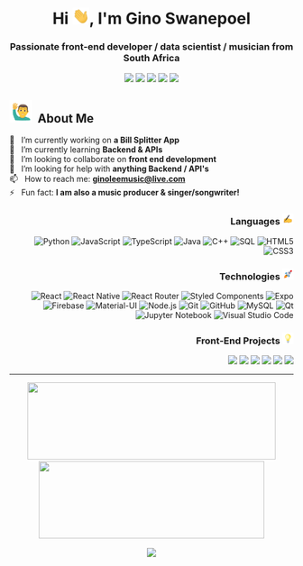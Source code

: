 <h1 align="center">Hi <img src="https://raw.githubusercontent.com/ABSphreak/ABSphreak/master/gifs/Hi.gif" width="30px">, I'm Gino Swanepoel</h1>
<h3 align="center">Passionate front-end developer / data scientist / musician from South Africa</h3>

<p align="center">
<a href="https://ginoleeswan.github.io/portfolio-website-aug-2021/#/" target="_blank"><img src="https://img.shields.io/badge/-Website-3423A6?style=flat&logo=Google-Chrome&logoColor=white"/></a>
<a href="https://linkedin.com/in/ginoswanepoel" target="_blank"><img src="https://img.shields.io/badge/-Gino%20Swanepoel-0077B5?style=flat&logo=Linkedin&logoColor=white"/></a>
<a href="mailto:ginoleemusic@gmail.com" target="_blank"><img src="https://img.shields.io/badge/-ginoleemusic@gmail.com-D14836?style=flat&logo=Gmail&logoColor=white"/></a>
<a href="https://instagram.com/mrginolee" target="_blank"><img src="https://img.shields.io/badge/-@mrginolee_-E4405F?style=flat&logo=Instagram&logoColor=white"/></a>
<a href="https://twitter.com/mrginolee" target="_blank"><img src="https://img.shields.io/badge/-@mrginolee_-blue?style=flat&logo=Twitter&logoColor=white"/></a>
</a>
</p>

<!-- <p align="left"> <img src="https://komarev.com/ghpvc/?username=ginoleeswan&label=Profile%20views&color=0e75b6&style=flat" alt="ginoleeswan" /> </p> -->

<!-- <p align="left"> <a href="https://github.com/ryo-ma/github-profile-trophy"><img src="https://github-profile-trophy.vercel.app/?username=ginoleeswan&margin-w=15&row=1" alt="ginoleeswan" /></a> </p> -->

## <img src="./gifs/man_raising_hand.gif" width="40px"/> &nbsp;About Me

🔭 &nbsp; I’m currently working on **a Bill Splitter App** \
🌱 &nbsp; I’m currently learning **Backend & APIs**\
👯 &nbsp; I’m looking to collaborate on **front end development**\
🤝 &nbsp; I’m looking for help with **anything Backend / API's**\
📫 &nbsp; How to reach me: **ginoleemusic@live.com**\
⚡ &nbsp; Fun fact: **I am also a music producer & singer/songwriter!**

<div align="right">

### Languages <img src="./gifs/writing_hand.gif" width="20px"/>

![Python](https://img.shields.io/badge/-Python-000?&logo=Python)
![JavaScript](https://img.shields.io/badge/-JavaScript-000?&logo=JavaScript)
![TypeScript](https://img.shields.io/badge/-TypeScript-000?&logo=TypeScript)
![Java](https://img.shields.io/badge/-Java-000?&logo=Java&logoColor=007396)
![C++](https://img.shields.io/badge/-C++-000?&logo=c%2b%2b&logoColor=00599C)
![SQL](https://img.shields.io/badge/-SQL-000?&logo=MySQL)
![HTML5](https://img.shields.io/badge/-HTML5-000?&logo=HTML5)
![CSS3](https://img.shields.io/badge/-CSS3-000?&logo=CSS3)

### Technologies <img src="./gifs/rocket.gif" width="20px"/>

![React](https://img.shields.io/badge/-React-000?&logo=React)
![React Native](https://img.shields.io/badge/-React_Native-000?&logo=React)
![React Router](https://img.shields.io/badge/-React_Router-000?&logo=React-Router)
![Styled Components](https://img.shields.io/badge/-Styled_Components-000?&logo=Styled-Components)
![Expo](https://img.shields.io/badge/-Expo-000?&logo=Expo)
![Firebase](https://img.shields.io/badge/-Firebase-000?&logo=Firebase)
![Material-UI](https://img.shields.io/badge/-Material--UI-000?&logo=MaterialUI)
![Node.js](https://img.shields.io/badge/-Node.js-000?&logo=node.js)
![Git](https://img.shields.io/badge/-Git-000?&logo=Git)
![GitHub](https://img.shields.io/badge/-GitHub-000?logo=github)
![MySQL](https://img.shields.io/badge/-MySQL-000?&logo=MySQL)
![Qt](https://img.shields.io/badge/-Qt-000?&logo=Qt)
![Jupyter Notebook](https://img.shields.io/badge/-Jupyter-000?&logo=Jupyter)
![Visual Studio Code](https://img.shields.io/badge/-Visual%20Studio%20Code-000?logo=visual-studio-code)

### Front-End Projects <img src="./gifs/light_bulb.gif" width="20px"/>

[![](https://img.shields.io/badge/-🌐%20Portfolio%20Website-000)](https://ginoleeswan.github.io/portfolio-website-aug-2021/#/)
[![](https://img.shields.io/badge/-🦠%20COVID_19%20Tracker-000)](https://covid-19-tracker-3342b.web.app/)
[![](https://img.shields.io/badge/-💬%20Chat%20App-000)](https://react-firechat-b7d2c.web.app/)
[![](https://img.shields.io/badge/-💰%20Expense%20Tracker-000)](https://ginoleeswan.github.io/expense-tracker-react/)
[![](https://img.shields.io/badge/-⛅%20Weather%20App-000)](https://ginoleeswan.github.io/weather-app-basic/)
[![](https://img.shields.io/badge/-📝%20Todo%20App-000)](https://ginoleeswan.github.io/todo-list-basic/)

</div>

---

<p align="center">
<a href="https://github.com/ginoleeswan">
<img height="137px"  width="440px" src="https://github-readme-stats.vercel.app/api?username=ginoleeswan&hide_title=true&hide_border=true&line_height=21" /><img height="137px" width="400px" src="https://github-readme-stats.vercel.app/api/top-langs/?username=ginoleeswan&hide_title=true&hide_border=true&layout=compact&langs_count=6" />
</a>
</p>

<p align='center'><img src='https://visitor-badge.laobi.icu/badge?page_id=ginoleeswan'></p>

<!-- <p><img align="center" src="https://github-readme-streak-stats.herokuapp.com/?user=ginoleeswan&" alt="ginoleeswan" /></p> -->
